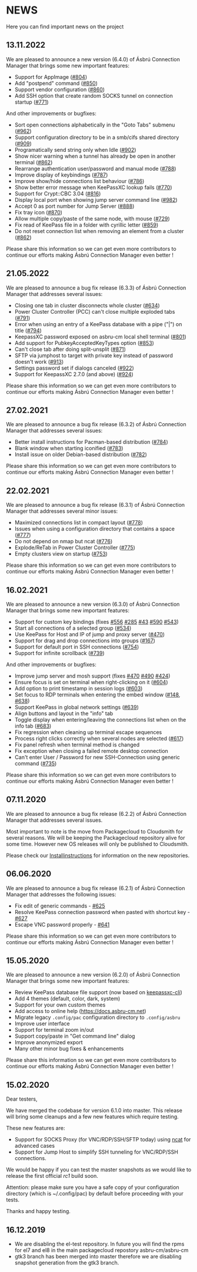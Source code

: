 # NEWS

Here you can find important news on the project

## 13.11.2022

We are pleased to announce a new version (6.4.0) of Ásbrú Connection Manager that brings some new important features:

- Support for AppImage ([#804](https://github.com/asbru-cm/asbru-cm/issues/804))
- Add "postpend" command ([#850](https://github.com/asbru-cm/asbru-cm/issues/850))
- Support vendor configuration ([#860](https://github.com/asbru-cm/asbru-cm/pull/860))
- Add SSH option that create random SOCKS tunnel on connection startup ([#771](https://github.com/asbru-cm/asbru-cm/issues/771))

And other improvements or bugfixes:

- Sort open connections alphabetically in the "Goto Tabs" submenu ([#962](https://github.com/asbru-cm/asbru-cm/issues/962))
- Support configuration directory to be in a smb/cifs shared directory ([#909](https://github.com/asbru-cm/asbru-cm/issues/909))
- Programatically send string only when Idle ([#902](https://github.com/asbru-cm/asbru-cm/pull/902))
- Show nicer warning when a tunnel has already be open in another terminal ([#862](https://github.com/asbru-cm/asbru-cm/pull/863))
- Rearrange authentication user/password and manual mode ([#788](https://github.com/asbru-cm/asbru-cm/issues/788))
- Improve display of keybindings ([#787](https://github.com/asbru-cm/asbru-cm/issues/787))
- Improve show/hide connections list behaviour ([#786](https://github.com/asbru-cm/asbru-cm/issues/786))
- Show better error message when KeePassXC lookup fails ([#770](https://github.com/asbru-cm/asbru-cm/issues/770))
- Support for Crypt::CBC 3.04 ([#816](https://github.com/asbru-cm/asbru-cm/issues/816))
- Display local port when showing jump server command line ([#982](https://github.com/asbru-cm/asbru-cm/issues/982))
- Accept 0 as port number for Jump Server ([#888](https://github.com/asbru-cm/asbru-cm/issues/888))
- Fix tray icon ([#870](https://github.com/asbru-cm/asbru-cm/issues/870))
- Allow multiple copy/paste of the same node, with mouse ([#729](https://github.com/asbru-cm/asbru-cm/issues/729))
- Fix read of KeePass file in a folder with cyrillic letter ([#859](https://github.com/asbru-cm/asbru-cm/issues/859))
- Do not reset connection list when removing an element from a cluster ([#862](https://github.com/asbru-cm/asbru-cm/pull/862))

Please share this information so we can get even more contributors to continue our efforts making Ásbrú Connection Manager even better !

## 21.05.2022

We are pleased to announce a bug fix release (6.3.3) of Ásbrú Connection Manager that addresses several issues:

- Closing one tab in cluster disconnects whole cluster ([#634](https://github.com/asbru-cm/asbru-cm/pull/634))
- Power Cluster Controller (PCC) can't close multiple exploded tabs ([#791](https://github.com/asbru-cm/asbru-cm/pull/791))
- Error when using an entry of a KeePass database with a pipe ("|") on title ([#794](https://github.com/asbru-cm/asbru-cm/pull/794))
- KeepassXC password exposed on asbru-cm local shell terminal ([#801](https://github.com/asbru-cm/asbru-cm/pull/801))
- Add support for PubkeyAcceptedKeyTypes option ([#853](https://github.com/asbru-cm/asbru-cm/pull/853))
- Can't close tab after doing split-unsplit ([#871](https://github.com/asbru-cm/asbru-cm/pull/871))
- SFTP via jumphost to target with private key instead of password doesn't work ([#913](https://github.com/asbru-cm/asbru-cm/pull/913))
- Settings password set if dialogs canceled ([#922](https://github.com/asbru-cm/asbru-cm/pull/922))
- Support for KeepassXC 2.7.0 (and above) ([#924](https://github.com/asbru-cm/asbru-cm/pull/924))

Please share this information so we can get even more contributors to continue our efforts making Ásbrú Connection Manager even better !

## 27.02.2021

We are pleased to announce a bug fix release (6.3.2) of Ásbrú Connection Manager that addresses several issues:

- Better install instructions for Pacman-based distribution ([#784](https://github.com/asbru-cm/asbru-cm/pull/784))
- Blank window when starting iconified ([#783](https://github.com/asbru-cm/asbru-cm/issues/783))
- Install issue on older Debian-based distribution ([#782](https://github.com/asbru-cm/asbru-cm/issues/782))

Please share this information so we can get even more contributors to continue our efforts making Ásbrú Connection Manager even better !

## 22.02.2021

We are pleased to announce a bug fix release (6.3.1) of Ásbrú Connection Manager that addresses several minor issues:

- Maximized connections list in compact layout ([#778](https://github.com/asbru-cm/asbru-cm/issues/778))
- Issues when using a configuration directory that contains a space ([#777](https://github.com/asbru-cm/asbru-cm/issues/777))
- Do not depend on nmap but ncat ([#776](https://github.com/asbru-cm/asbru-cm/issues/776))
- Explode/ReTab in Power Cluster Controller ([#775](https://github.com/asbru-cm/asbru-cm/issues/775))
- Empty clusters view on startup ([#753](https://github.com/asbru-cm/asbru-cm/issues/753))

Please share this information so we can get even more contributors to continue our efforts making Ásbrú Connection Manager even better !

## 16.02.2021

We are pleased to announce a new version (6.3.0) of Ásbrú Connection Manager that brings some new important features:

- Support for custom key bindings (fixes [#556](https://github.com/asbru-cm/asbru-cm/issues/556) [#285](https://github.com/asbru-cm/asbru-cm/issues/285) [#43](https://github.com/asbru-cm/asbru-cm/issues/43) [#590](https://github.com/asbru-cm/asbru-cm/issues/590) [#543](https://github.com/asbru-cm/asbru-cm/issues/543))
- Start all connections of a selected group ([#534](https://github.com/asbru-cm/asbru-cm/issues/534))
- Use KeePass for Host and IP of jump and proxy server ([#470](https://github.com/asbru-cm/asbru-cm/issues/470))
- Support for drag and drop connections into groups ([#167](https://github.com/asbru-cm/asbru-cm/issues/167))
- Support for default port in SSH connections ([#754](https://github.com/asbru-cm/asbru-cm/issues/754))
- Support for infinite scrollback ([#739](https://github.com/asbru-cm/asbru-cm/issues/739))

And other improvements or bugfixes:

- Improve jump server and mosh support (fixes [#470](https://github.com/asbru-cm/asbru-cm/issues/470) [#490](https://github.com/asbru-cm/asbru-cm/issues/490) [#424](https://github.com/asbru-cm/asbru-cm/issues/424))
- Ensure focus is set on terminal when right-clicking on it ([#604](https://github.com/asbru-cm/asbru-cm/issues/604))
- Add option to print timestamp in session logs ([#603](https://github.com/asbru-cm/asbru-cm/issues/603))
- Set focus to RDP terminals when entering the embed window ([#148](https://github.com/asbru-cm/asbru-cm/issues/148), [#638](https://github.com/asbru-cm/asbru-cm/issues/638))
- Support KeePass in global network settings ([#639](https://github.com/asbru-cm/asbru-cm/issues/639))
- Align buttons and layout in the "info" tab
- Toggle display when entering/leaving the connections list when on the info tab ([#683](https://github.com/asbru-cm/asbru-cm/issues/683))
- Fix regression when cleaning up terminal escape sequences
- Process right clicks correctly when several nodes are selected ([#617](https://github.com/asbru-cm/asbru-cm/issues/617))
- Fix panel refresh when terminal method is changed
- Fix exception when closing a failed remote desktop connection
- Can't enter User / Password for new SSH-Connection using generic command ([#735](https://github.com/asbru-cm/asbru-cm/issues/735))

Please share this information so we can get even more contributors to continue our efforts making Ásbrú Connection Manager even better !

## 07.11.2020

We are pleased to announce a bug fix release (6.2.2) of Ásbrú Connection Manager that addresses several issues.

Most important to note is the move from Packagecloud to Cloudsmith for several reasons. We will be keeping the Packagecloud repository alive for some time. However new OS releases will only be published to Cloudsmith.

Please check our [Installinstructions](https://docs.asbru-cm.net) for information on the new repositories.

## 06.06.2020

We are pleased to announce a bug fix release (6.2.1) of Ásbrú Connection Manager that addresses the following issues:

- Fix edit of generic commands - [#625](https://github.com/asbru-cm/asbru-cm/issues/625)
- Resolve KeePass connection password when pasted with shortcut key - [#627](https://github.com/asbru-cm/asbru-cm/issues/627)
- Escape VNC password properly - [#641](https://github.com/asbru-cm/asbru-cm/issues/641)

Please share this information so we can get even more contributors to continue our efforts making Ásbrú Connection Manager even better !

## 15.05.2020

We are pleased to announce a new version (6.2.0) of Ásbrú Connection Manager that brings some new important features:

- Review KeePass database file support (now based on [keepassxc-cli](https://keepassxc.org/))
- Add 4 themes (default, color, dark, system)
- Support for your own custom themes
- Add access to online help (https://docs.asbru-cm.net)
- Migrate legacy `.config/pac` configuration directory to `.config/asbru`
- Improve user interface
- Support for terminal zoom in/out
- Support copy/paste in "Get command line" dialog
- Improve anonymized export
- Many other minor bug fixes & enhancements

Please share this information so we can get even more contributors to continue our efforts making Ásbrú Connection Manager even better !

## 15.02.2020

Dear testers,

We have merged the codebase for version 6.1.0 into master. This release will bring some cleanups and a few new features which require testing.

These new features are:

* Support for SOCKS Proxy (for VNC/RDP/SSH/SFTP today) using [ncat](https://nmap.org/ncat/) for advanced cases
* Support for Jump Host to simplify SSH tunneling for VNC/RDP/SSH connections.

We would be happy if you can test the master snapshots as we would like to release the first official *rc1* build soon.

Attention: please make sure you have a safe copy of your configuration directory (which is ~/.config/pac) by default before proceeding with your tests.

Thanks and happy testing.

## 16.12.2019

* We are disabling the el-test repository. In future you will find the rpms for el7 and el8 in the main packagecloud repostory asbru-cm/asbru-cm
* gtk3 branch has been merged into master therefore we are disabling snapshot generation from the gtk3 branch.
